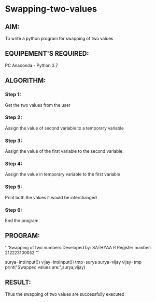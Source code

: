 # Swapping-two-values
## AIM:
To write a python program for swapping of two values
## EQUIPEMENT'S REQUIRED: 
PC
Anaconda - Python 3.7
## ALGORITHM: 
### Step 1:
Get the two values from the user
### Step 2: 
Assign the value of second variable to a temporary variable 
### Step 3: 
Assign the value of the first variable to the second variable.
### Step 4:  
Assign the value in temporary variable to the first variable
### Step 5: 
Print both the values it would be interchanged
### Step 6: 
End the program
## PROGRAM:

'''Swapping of two numbers
Developed by: SATHYAA R
Register number: 212223100052
'''

surya=int(input())
vijay=int(input())
tmp=surya
surya=vijay
vijay=tmp
print("Swapped values are:",surya,vijay)


## RESULT:
Thus the swapping of two values are successfully executed



